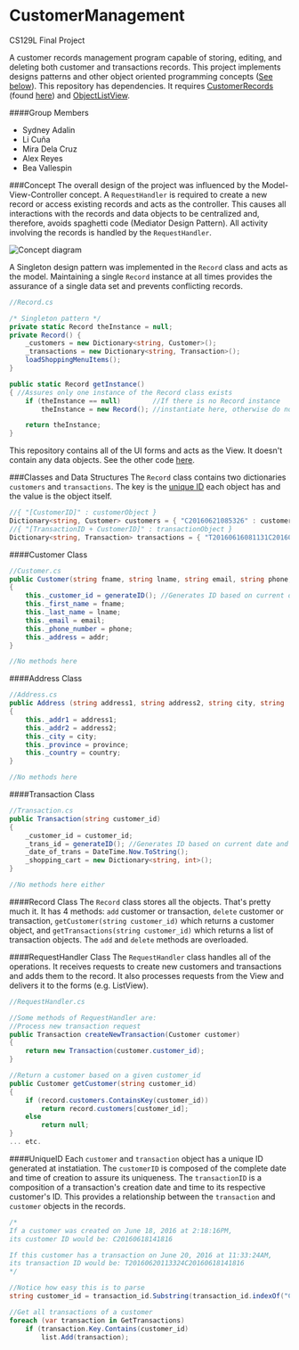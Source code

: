 # CustomerManagement
CS129L Final Project

A customer records management program capable of storing, editing, and deleting both customer and transactions records. This
project implements designs patterns and other object oriented programming concepts ([See below](#concept)).
This repository has dependencies. It requires [CustomerRecords](https://github.com/alexako/CustomerRecords) (found [here](https://github.com/alexako/CustomerRecords)) and [ObjectListView](http://objectlistview.sourceforge.net/cs/gettingStarted.html).

####Group Members
+ Sydney Adalin
+ Li Cuña
+ Mira Dela Cruz
+ Alex Reyes
+ Bea Vallespin

###Concept
The overall design of the project was influenced by the Model-View-Controller concept. A `RequestHandler` is required to create a new record or access existing records and acts as the controller. This causes all interactions with the records and data objects to be centralized and, therefore, avoids spaghetti code (Mediator Design Pattern). All activity involving the records is handled by the `RequestHandler`.

![Concept diagram][mvcdiagram]

A Singleton design pattern was implemented in the `Record` class and acts as the model. Maintaining a single `Record`
instance at all times provides the assurance of a single data set and prevents conflicting records.

```csharp
//Record.cs

/* Singleton pattern */
private static Record theInstance = null;
private Record() {
    _customers = new Dictionary<string, Customer>();
    _transactions = new Dictionary<string, Transaction>();
    loadShoppingMenuItems();
}

public static Record getInstance()
{ //Assures only one instance of the Record class exists
    if (theInstance == null)        //If there is no Record instance 
        theInstance = new Record(); //instantiate here, otherwise do nothing

    return theInstance;
}
```

This repository contains all of the UI forms and acts as the View. It doesn't contain any data objects. See the other code [here](https://github.com/alexako/CustomerRecords).

###Classes and Data Structures
The `Record` class contains two dictionaries `customers` and `transactions`. The key is the [unique ID](#uniqueid) each object has and
the value is the object itself.

```csharp
//{ "[CustomerID]" : customerObject }
Dictionary<string, Customer> customers = { "C20160621085326" : customer }
//{ "[TransactionID + CustomerID]" : transactionObject }
Dictionary<string, Transaction> transactions = { "T20160616081131C20160621085326" : transaction }
```

####Customer Class
```csharp
//Customer.cs
public Customer(string fname, string lname, string email, string phone, Address addr)
{
    this._customer_id = generateID(); //Generates ID based on current date and time (YYYYMMDDHHmmSS)
    this._first_name = fname;
    this._last_name = lname;
    this._email = email;
    this._phone_number = phone;
    this._address = addr;
}

//No methods here
```

####Address Class
```csharp
//Address.cs
public Address (string address1, string address2, string city, string  province, string country)
{
    this._addr1 = address1;
    this._addr2 = address2;
    this._city = city;
    this._province = province;
    this._country = country;
}

//No methods here
```

####Transaction Class
```csharp
//Transaction.cs
public Transaction(string customer_id)
{
    _customer_id = customer_id;
    _trans_id = generateID(); //Generates ID based on current date and time + the corresponding customer's ID
    _date_of_trans = DateTime.Now.ToString();
    _shopping_cart = new Dictionary<string, int>();
}

//No methods here either
```

####Record Class
The `Record` class stores all the objects. That's pretty much it. It has 4 methods: `add` customer or transaction, `delete` customer or transaction, `getCustomer(string customer_id)` which returns a customer object, and `getTransactions(string customer_id)` which returns a list of transaction objects. The `add` and `delete` methods are overloaded. 

####RequestHandler Class
The `RequestHandler` class handles all of the operations. It receives requests to create new customers and transactions and adds them to the record. It also processes requests from the View and delivers it to the forms (e.g. ListView).
```csharp
//RequestHandler.cs

//Some methods of RequestHandler are:
//Process new transaction request
public Transaction createNewTransaction(Customer customer)
{
    return new Transaction(customer.customer_id);
}

//Return a customer based on a given customer_id
public Customer getCustomer(string customer_id)
{
    if (record.customers.ContainsKey(customer_id))
        return record.customers[customer_id];
    else
        return null;
}
... etc.
```


####UniqueID
Each `customer` and `transaction` object has a unique ID generated at instatiation. The `customerID` is composed of the complete date and time of creation to assure its uniqueness. The `transactionID` is a composition of a transaction's creation date and time to its respective customer's ID. This provides a relationship between the `transaction` and `customer` objects in the records.
```csharp
/*
If a customer was created on June 18, 2016 at 2:18:16PM,
its customer ID would be: C20160618141816

If this customer has a transaction on June 20, 2016 at 11:33:24AM, 
its transaction ID would be: T20160620113324C20160618141816
*/

//Notice how easy this is to parse
string customer_id = transaction_id.Substring(transaction_id.indexOf("C"));

//Get all transactions of a customer
foreach (var transaction in GetTransactions)
    if (transaction.Key.Contains(customer_id)
        list.Add(transaction);

```

[mvcdiagram]: http://i.imgur.com/o73Q71Z.png?1
